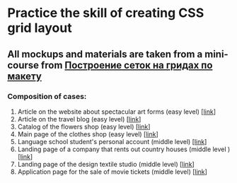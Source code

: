 # Practice the skill of creating CSS grid layout
## All mockups and materials are taken from a mini-course from [Построение сеток на гридах по макету](https://htmlacademy.ru/skills/grid-layout/payment)

### Composition of cases:
01. Article on the website about spectacular art forms (easy level) \[[link](01-article/)\]
02. Article on the travel blog (easy level) \[[link](02-travel-blog/)\]
03. Catalog of the flowers shop (easy level) \[[link](03-flower-shop/)\]
04. Main page of the clothes shop (easy level) \[[link](04-clothes-shop/)\]
05. Language school student's personal account (middle level) \[[link](05-language-school/)\]
06. Landing page of a company that rents out country houses (middle level ) \[[link](06-cottage-rentals/)\]
07. Landing page of the design textile studio (middle level) \[[link](07-textile-studio/)\]
08. Application page for the sale of movie tickets (middle level) \[[link](08-ticket-sales/)\]